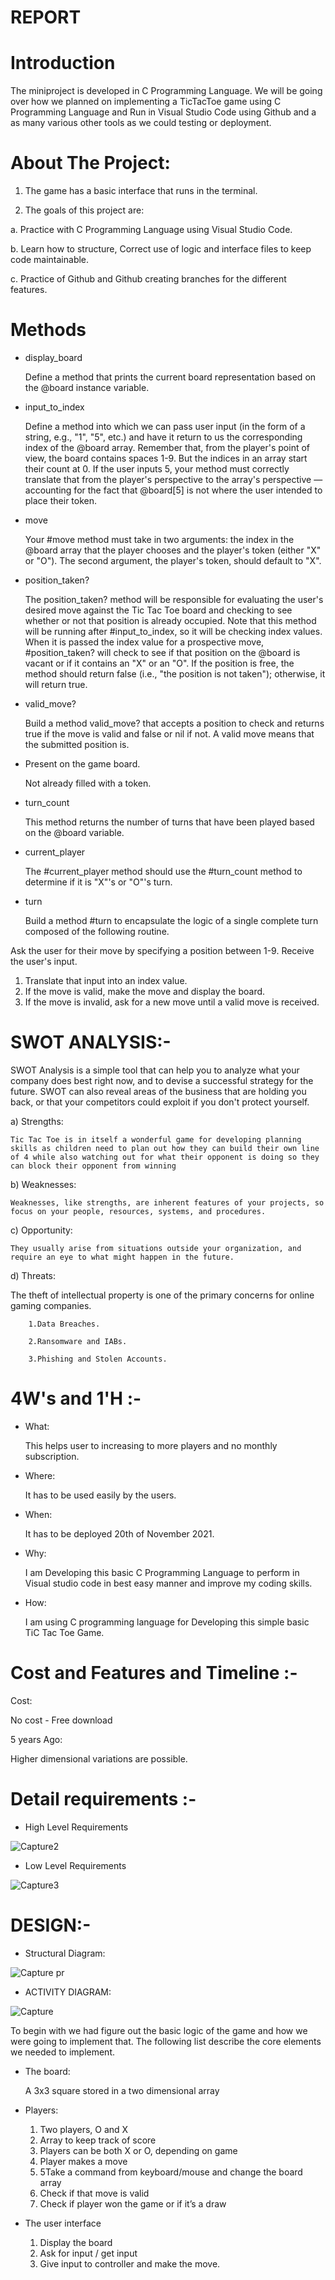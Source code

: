 # REPORT


# Introduction

The miniproject is developed in C Programming Language. We will be going over how we planned on implementing a TicTacToe game using C Programming Language and Run in Visual Studio Code using Github and a as many various other tools as we could testing or deployment.

# About The Project:

1. The game has a basic interface that runs in the terminal.

2. The goals of this project are:

 a. Practice with C Programming Language using Visual Studio Code.

 b. Learn how to structure, Correct use of logic and interface files to keep code maintainable.

 c. Practice of Github and Github creating branches for the different features.
 
# Methods


* display_board

  Define a method that prints the current board representation based on the @board instance variable.

* input_to_index

  Define a method into which we can pass user input (in the form of a string, e.g., "1", "5", etc.) and have it return to us the corresponding index of the @board array. Remember that, from the player's point of view, the board contains spaces 1-9. But the indices in an array start their count at 0. If the user inputs 5, your method must correctly translate that from the player's perspective to the array's perspective — accounting for the fact that @board[5] is not where the user intended to place their token.

* move

  Your #move method must take in two arguments: the index in the @board array that the player chooses and the player's token (either "X" or "O"). The second argument, the player's token, should default to "X".

* position_taken?

  The position_taken? method will be responsible for evaluating the user's desired move against the Tic Tac Toe board and checking to see whether or not that position is already occupied. Note that this method will be running after #input_to_index, so it will be checking index values. When it is passed the index value for a prospective move, #position_taken? will check to see if that position on the @board is vacant or if it contains an "X" or an "O". If the position is free, the method should return false (i.e., "the position is not taken"); otherwise, it will return true.

* valid_move?

  Build a method valid_move? that accepts a position to check and returns true if the move is valid and false or nil if not. A valid move means that the submitted position is.

* Present on the game board.

  Not already filled with a token.

* turn_count

  This method returns the number of turns that have been played based on the @board variable.

* current_player

  The #current_player method should use the #turn_count method to determine if it is "X"'s or "O"'s turn.

* turn

  Build a method #turn to encapsulate the logic of a single complete turn composed of the following routine.

Ask the user for their move by specifying a position between 1-9.
Receive the user's input.

1. Translate that input into an index value.
2. If the move is valid, make the move and display the board.
3. If the move is invalid, ask for a new move until a valid move is received.


# SWOT ANALYSIS:-

 SWOT Analysis is a simple tool that can help you to analyze what your company does best right now, and to devise a successful strategy for the future. SWOT can also reveal areas of the business that are holding you back, or that your competitors could exploit if you don't protect yourself.

 a) Strengths:

    Tic Tac Toe is in itself a wonderful game for developing planning skills as children need to plan out how they can build their own line of 4 while also watching out for what their opponent is doing so they can block their opponent from winning

 b) Weaknesses:

    Weaknesses, like strengths, are inherent features of your projects, so focus on your people, resources, systems, and procedures.

 c) Opportunity:

    They usually arise from situations outside your organization, and require an eye to what might happen in the future.

 d) Threats:

   The theft of intellectual property is one of the primary concerns for online gaming companies.

        1.Data Breaches.

        2.Ransomware and IABs.

        3.Phishing and Stolen Accounts.

# 4W's and 1'H :-

 * What:

   This helps user to increasing to more players and no monthly subscription.

 * Where:

   It has to be used easily by the users.

 * When:

   It has to be deployed 20th of November 2021.

 * Why:

   I am Developing this basic C Programming Language to perform in Visual studio code in best easy manner and improve my coding skills.

 * How:

   I am using C programming language for Developing this simple basic TiC Tac Toe Game.



# Cost and Features and Timeline :-

Cost:

No cost - Free download

5 years Ago:

Higher dimensional variations are possible.



# Detail requirements :-

* High Level Requirements


![Capture2](https://user-images.githubusercontent.com/94240954/143285977-70e1b34d-afe0-42f7-89fe-d1713cb9ee6c.JPG)



* Low Level Requirements



![Capture3](https://user-images.githubusercontent.com/94240954/143286071-22426ffd-e7da-4d98-a508-aed37efb7c5d.JPG)

# DESIGN:-


* Structural Diagram:




![Capture pr](https://user-images.githubusercontent.com/94240954/143013940-509395bd-f944-4e79-9b2d-2690719c0dc1.JPG)


* ACTIVITY DIAGRAM:

![Capture](https://user-images.githubusercontent.com/94240954/142768455-a87c8b1e-0356-4381-a405-d5dfda8e15d7.JPG)


To begin with we had figure out the basic logic of the game and how we were going to implement that. The following list describe the core elements we needed to implement.

* The board:

   A 3x3 square stored in a two dimensional array

* Players:

  1. Two players, O and X
  2. Array to keep track of score
  3. Players can be both X or O, depending on game
  4. Player makes a move
  5. 5Take a command from keyboard/mouse and change the board array
  6. Check if that move is valid
  7. Check if player won the game or if it’s a draw 

* The user interface

  1. Display the board
  2. Ask for input / get input
  3. Give input to controller and make the move.





